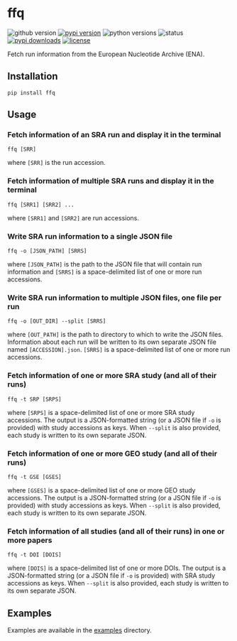 # ffq
![github version](https://img.shields.io/badge/Version-0.0.1-informational)
[![pypi version](https://img.shields.io/pypi/v/ffq)](https://pypi.org/project/ffq/0.0.1/)
![python versions](https://img.shields.io/pypi/pyversions/ffq)
![status](https://github.com/pachterlab/ffq/workflows/CI/badge.svg)
[![pypi downloads](https://img.shields.io/pypi/dm/ffq)](https://pypi.org/project/ffq/)
[![license](https://img.shields.io/pypi/l/ffq)](LICENSE)

Fetch run information from the European Nucleotide Archive (ENA).

## Installation

```
pip install ffq
```

## Usage

### Fetch information of an SRA run and display it in the terminal
```
ffq [SRR]
```
where `[SRR]` is the run accession.

### Fetch information of multiple SRA runs and display it in the terminal
```
ffq [SRR1] [SRR2] ...
```
where `[SRR1]` and `[SRR2]` are run accessions.

### Write SRA run information to a single JSON file
```
ffq -o [JSON_PATH] [SRRS]
```
where `[JSON_PATH]` is the path to the JSON file that will contain run
information and `[SRRS]` is a space-delimited list of one or more
run accessions.

### Write SRA run information to multiple JSON files, one file per run
```
ffq -o [OUT_DIR] --split [SRRS]
```
where `[OUT_PATH]` is the path to directory to which to write the JSON files.
Information about each run will be written to its own separate JSON file named
`[ACCESSION].json`. `[SRRS]` is a space-delimited list of one or more
run accessions.

### Fetch information of one or more SRA study (and all of their runs)
```
ffq -t SRP [SRPS]
```
where `[SRPS]` is a space-delimited list of one or more SRA study accessions. The output is a JSON-formatted string (or a JSON file if `-o` is provided) with study accessions as keys. When `--split` is also provided, each study is written to its own separate JSON.

### Fetch information of one or more GEO study (and all of their runs)
```
ffq -t GSE [GSES]
```
where `[GSES]` is a space-delimited list of one or more GEO study accessions. The output is a JSON-formatted string (or a JSON file if `-o` is provided) with study accessions as keys. When `--split` is also provided, each study is written to its own separate JSON.

### Fetch information of all studies (and all of their runs) in one or more papers
```
ffq -t DOI [DOIS]
```
where `[DOIS]` is a space-delimited list of one or more DOIs. The output is a JSON-formatted string (or a JSON file if `-o` is provided) with SRA study accessions as keys. When `--split` is also provided, each study is written to its own separate JSON.

## Examples
Examples are available in the [examples](examples) directory.
